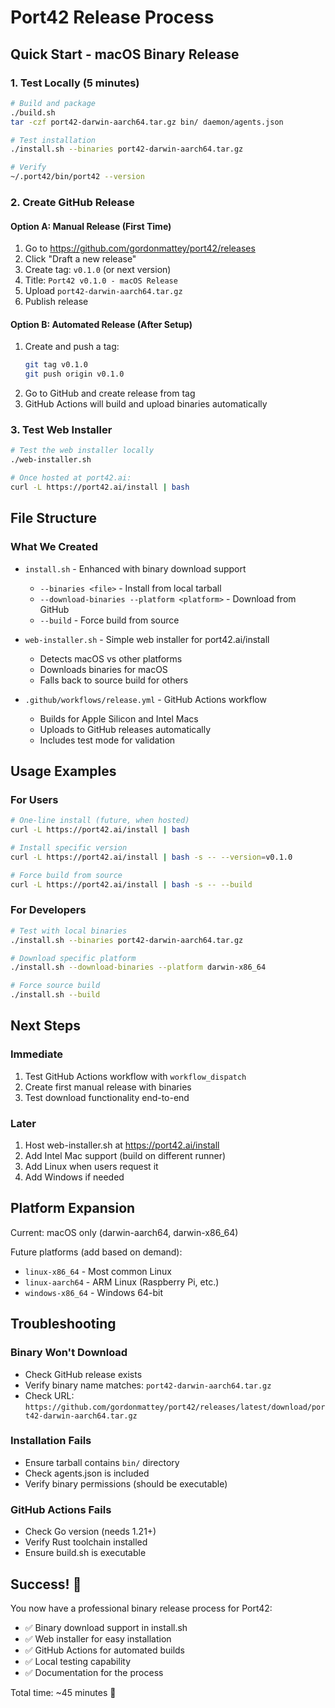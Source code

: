 # Port42 Release Process

## Quick Start - macOS Binary Release

### 1. Test Locally (5 minutes)
```bash
# Build and package
./build.sh
tar -czf port42-darwin-aarch64.tar.gz bin/ daemon/agents.json

# Test installation
./install.sh --binaries port42-darwin-aarch64.tar.gz

# Verify
~/.port42/bin/port42 --version
```

### 2. Create GitHub Release

#### Option A: Manual Release (First Time)
1. Go to https://github.com/gordonmattey/port42/releases
2. Click "Draft a new release"
3. Create tag: `v0.1.0` (or next version)
4. Title: `Port42 v0.1.0 - macOS Release`
5. Upload `port42-darwin-aarch64.tar.gz`
6. Publish release

#### Option B: Automated Release (After Setup)
1. Create and push a tag:
   ```bash
   git tag v0.1.0
   git push origin v0.1.0
   ```
2. Go to GitHub and create release from tag
3. GitHub Actions will build and upload binaries automatically

### 3. Test Web Installer
```bash
# Test the web installer locally
./web-installer.sh

# Once hosted at port42.ai:
curl -L https://port42.ai/install | bash
```

## File Structure

### What We Created
- `install.sh` - Enhanced with binary download support
  - `--binaries <file>` - Install from local tarball
  - `--download-binaries --platform <platform>` - Download from GitHub
  - `--build` - Force build from source

- `web-installer.sh` - Simple web installer for port42.ai/install
  - Detects macOS vs other platforms
  - Downloads binaries for macOS
  - Falls back to source build for others

- `.github/workflows/release.yml` - GitHub Actions workflow
  - Builds for Apple Silicon and Intel Macs
  - Uploads to GitHub releases automatically
  - Includes test mode for validation

## Usage Examples

### For Users
```bash
# One-line install (future, when hosted)
curl -L https://port42.ai/install | bash

# Install specific version
curl -L https://port42.ai/install | bash -s -- --version=v0.1.0

# Force build from source
curl -L https://port42.ai/install | bash -s -- --build
```

### For Developers
```bash
# Test with local binaries
./install.sh --binaries port42-darwin-aarch64.tar.gz

# Download specific platform
./install.sh --download-binaries --platform darwin-x86_64

# Force source build
./install.sh --build
```

## Next Steps

### Immediate
1. Test GitHub Actions workflow with `workflow_dispatch`
2. Create first manual release with binaries
3. Test download functionality end-to-end

### Later
1. Host web-installer.sh at https://port42.ai/install
2. Add Intel Mac support (build on different runner)
3. Add Linux when users request it
4. Add Windows if needed

## Platform Expansion

Current: macOS only (darwin-aarch64, darwin-x86_64)

Future platforms (add based on demand):
- `linux-x86_64` - Most common Linux
- `linux-aarch64` - ARM Linux (Raspberry Pi, etc.)
- `windows-x86_64` - Windows 64-bit

## Troubleshooting

### Binary Won't Download
- Check GitHub release exists
- Verify binary name matches: `port42-darwin-aarch64.tar.gz`
- Check URL: `https://github.com/gordonmattey/port42/releases/latest/download/port42-darwin-aarch64.tar.gz`

### Installation Fails
- Ensure tarball contains `bin/` directory
- Check agents.json is included
- Verify binary permissions (should be executable)

### GitHub Actions Fails
- Check Go version (needs 1.21+)
- Verify Rust toolchain installed
- Ensure build.sh is executable

## Success! 🎉

You now have a professional binary release process for Port42:
- ✅ Binary download support in install.sh
- ✅ Web installer for easy installation  
- ✅ GitHub Actions for automated builds
- ✅ Local testing capability
- ✅ Documentation for the process

Total time: ~45 minutes 🚀